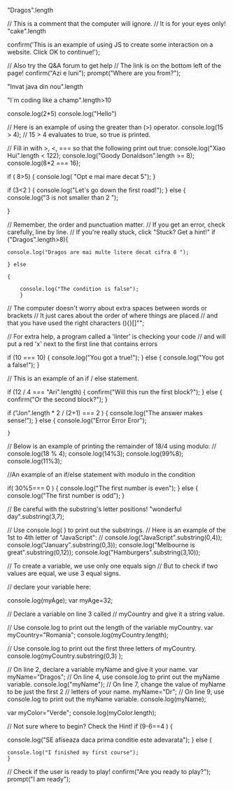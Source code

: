 "Dragos".length

// This is a comment that the computer will ignore. 
// It is for your eyes only!
"cake".length

confirm('This is an example of using JS to create some interaction on a website. Click OK to continue!');

// Also try the Q&A forum to get help
// The link is on the bottom left of the page!
confirm("Azi e luni");
prompt("Where are you from?");

"Invat java din nou".length

"I`m coding like a champ".length>10

console.log(2*5)
console.log("Hello")


// Here is an example of using the greater than (>) operator.
console.log(15 > 4); // 15 > 4 evaluates to true, so true is printed.

// Fill in with >, <, === so that the following print out true:
console.log("Xiao Hui".length < 122);
console.log("Goody Donaldson".length >= 8);
console.log(8*2 === 16);


if ( 8>5) {
    console.log( "Opt e mai mare decat 5");
}

if (3<2 ) 
{
    console.log("Let's go down the first road!");
}
else 
{
    console.log("3 is not smaller than 2 ");
    
}

// Remember, the order and punctuation matter.
// If you get an error, check carefully, line by line.
// If you're really stuck, click "Stuck? Get a hint!"
if ("Dragos".length>8){
    
    console.log("Dragos are mai multe litere decat cifra 8 ");
    
    } else 
    
    {
        
        console.log("The condition is false");
        }



// The computer doesn't worry about extra spaces between words or brackets
// It just cares about the order of where things are placed
// and that you have used the right characters (){}[]"";

// For extra help, a program called a 'linter' is checking your code
// and will put a red 'x' next to the first line that contains errors

if (10 === 10) {
    console.log("You got a true!");
} else {
    console.log("You got a false!");
}


// This is an example of an if / else statement.

if (12 / 4 === "Ari".length) {
    confirm("Will this run the first block?");
} else {
    confirm("Or the second block?");
}

if ("Jon".length * 2 / (2+1) === 2 )
{
    console.log("The answer makes sense!");
} 
else 
{
    console.log("Error Error Eror");
    
    }

// Below is an example of printing the remainder of 18/4 using modulo:
// console.log(18 % 4); 
console.log(14%3);
console.log(99%8);
console.log(11%3);


//An example of an if/else statement with modulo in the condition



if( 30%5=== 0 ) {
    console.log("The first number is even");
} else {
    console.log("The first number is odd");
}


// Be careful with the substring's letter positions!
"wonderful day".substring(3,7);


// Use console.log( ) to print out the substrings.
// Here is an example of the 1st to 4th letter of "JavaScript":
// console.log("JavaScript".substring(0,4));
console.log("January".substring(0,3));
console.log("Melbourne is great".substring(0,12));
console.log("Hamburgers".substring(3,10));

// To create a variable, we use only one equals sign
// But to check if two values are equal, we use 3 equal signs.

// declare your variable here:


console.log(myAge);
var myAge=32;

// Declare a variable on line 3 called
// myCountry and give it a string value.


// Use console.log to print out the length of the variable myCountry.
var myCountry="Romania";
console.log(myCountry.length);

// Use console.log to print out the first three letters of myCountry.
console.log(myCountry.substring(0,3) );

// On line 2, declare a variable myName and give it your name.
var myName="Dragos";
// On line 4, use console.log to print out the myName variable.
console.log("myName");
// On line 7, change the value of myName to be just the first 2 
// letters of your name.
myName="Dr";
// On line 9, use console.log to print out the myName variable.
console.log(myName);

var myColor="Verde";
console.log(myColor.length);

// Not sure where to begin? Check the Hint!
if (9-6==4 ) {

console.log("SE afiseaza daca prima conditie este adevarata");
} else {
    
    console.log("I finished my first course");
    }
    
// Check if the user is ready to play!
confirm("Are you ready to play?");
prompt("I am ready");

